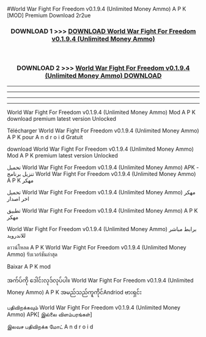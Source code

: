 #World War Fight For Freedom v0.1.9.4  (Unlimited Money Ammo) A P K [MOD] Premium Download 2r2ue



<div align="center">

<h3>DOWNLOAD 1 >>> <a href="https://teeasianyam.web.app?sq=World War Fight For Freedom v0.1.9.4  (Unlimited Money Ammo)">DOWNLOAD World War Fight For Freedom v0.1.9.4  (Unlimited Money Ammo) </a></h3><br>

<h3>DOWNLOAD 2 >>> <a href="https://teeasianyam.web.app?sq=World War Fight For Freedom v0.1.9.4  (Unlimited Money Ammo) ">World War Fight For Freedom v0.1.9.4  (Unlimited Money Ammo)  DOWNLOAD </a></h3>

</div>


----------------------------------------------------------

----------------------------------------------------------

----------------------------------------------------------

----------------------------------------------------------


World War Fight For Freedom v0.1.9.4  (Unlimited Money Ammo)  Mod A P K download premium latest version Unlocked

Télécharger World War Fight For Freedom v0.1.9.4  (Unlimited Money Ammo)  A P K pour A n d r o i d Gratuit

download World War Fight For Freedom v0.1.9.4  (Unlimited Money Ammo)  Mod A P K premium latest version Unlocked

تحميل World War Fight For Freedom v0.1.9.4  (Unlimited Money Ammo)  APK - تنزيل برنامج World War Fight For Freedom v0.1.9.4  (Unlimited Money Ammo)  A P K مهكر

تحميل World War Fight For Freedom v0.1.9.4  (Unlimited Money Ammo)  مهكر اخر اصدار

تطبيق World War Fight For Freedom v0.1.9.4  (Unlimited Money Ammo)  A P K مهكر

World War Fight For Freedom v0.1.9.4  (Unlimited Money Ammo)  برابط مباشر للاندرويد

ดาวน์โหลด A P K World War Fight For Freedom v0.1.9.4  (Unlimited Money Ammo)  รับเวอร์ชันล่าสุด

Baixar A P K mod

အက်ပ်ကို ဒေါင်းလုဒ်လုပ်ပါ။ World War Fight For Freedom v0.1.9.4  (Unlimited Money Ammo)  A P K အမည်သည်ကူကိုင်Andriod ဗားရှင်း

பதிவிறக்கவும் World War Fight For Freedom v0.1.9.4  (Unlimited Money Ammo)  APK[ இல்லை விளம்பரங்கள்] 
 
இலவச பதிவிறக்க மோட் A n d r o i d



